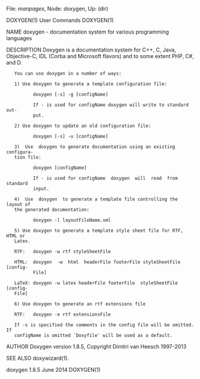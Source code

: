 File: *manpages*,  Node: doxygen,  Up: (dir)

DOXYGEN(1)                       User Commands                      DOXYGEN(1)



NAME
       doxygen - documentation system for various programming languages

DESCRIPTION
       Doxygen  is  a  documentation system for C++, C, Java, Objective-C, IDL
       (Corba and Microsoft flavors) and to some extent PHP, C#, and D.

       You can use doxygen in a number of ways:

       1) Use doxygen to generate a template configuration file:

              doxygen [-s] -g [configName]

              If - is used for configName doxygen will write to standard  out‐
              put.

       2) Use doxygen to update an old configuration file:

              doxygen [-s] -u [configName]

       3)  Use  doxygen to generate documentation using an existing configura‐
       tion file:

              doxygen [configName]

              If - is used for configName  doxygen  will  read  from  standard
              input.

       4)  Use  doxygen  to generate a template file controlling the layout of
       the generated documentation:

              doxygen -l layoutFileName.xml

       5) Use doxygen to generate a template style sheet file for RTF, HTML or
       Latex.

       RTF:   doxygen -w rtf styleSheetFile

       HTML:  doxygen  -w  html  headerFile footerFile styleSheetFile [config‐
              File]

       LaTeX: doxygen -w latex headerFile footerFile  styleSheetFile  [config‐
       File]

       6) Use doxygen to generate an rtf extensions file

       RTF:   doxygen -e rtf extensionsFile

       If -s is specified the comments in the config file will be omitted.  If
       configName is omitted `Doxyfile' will be used as a default.

AUTHOR
       Doxygen version 1.8.5, Copyright Dimitri van Heesch 1997-2013

SEE ALSO
       doxywizard(1).



doxygen 1.8.5                      June 2014                        DOXYGEN(1)
